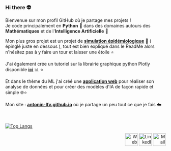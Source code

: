 ### Hi there 👽

Bienvenue sur mon profil GitHub où je partage mes projets ! </br>
Je code principalement en __Python__ 🐍 dans des domaines autours des __Mathématiques__ et de l'__Intelligence Artificielle__ 🤖

Mon plus gros projet est un projet de [**simulation épidémiologique**](https://github.com/antonin-lfv/simulation_virus_covid-19) 🦠 ( épinglé juste en dessous ), tout est bien expliqué dans le ReadMe alors n'hésitez pas à y faire un tour et laisser une étoile ⭐️  <br/>

J'ai également crée un tutoriel sur la librairie graphique python Plotly disponible [**ici**](https://github.com/antonin-lfv/Plotly_tutorial) 📊 ⭐️ <br/>

Et dans le thème du ML j'ai créé une [**application web**](https://share.streamlit.io/antonin-lfv/online_preprocessing_for_ml/main.py) pour réaliser son analyse de données et pour créer des modèles d'IA de façon rapide et simple 🌐⭐️

Mon site : [**antonin-lfv.github.io**](https://antonin-lfv.github.io) où je partage un peu tout ce que je fais ☁️  

<br/>

[![Top Langs](https://github-readme-stats.vercel.app/api/top-langs/?username=antonin-lfv&layout=compact)](https://github.com/antonin-lfv/github-readme-stats)

<p align="right">
  <a href="https://antonin-lfv.github.io" class="fancybox" ><img src="https://user-images.githubusercontent.com/63207451/127334786-f48498e4-7aa1-4fbd-b7b4-cd78b43972b8.png" title="Web Page" width="40" height="40"></a>
  <a href="https://www.linkedin.com/in/antonin-lefevre-565b8b141" class="fancybox" ><img src="https://user-images.githubusercontent.com/63207451/97303444-b2c04380-185a-11eb-8cfc-864c33a64e4b.png" title="LinkedIn" width="40" height="40"></a>
  <a href="mailto:antoninlefevre45@icloud.com" class="fancybox" ><img src="https://user-images.githubusercontent.com/63207451/97303543-cec3e500-185a-11eb-8adc-c1364e2054a9.png" title="Mail" width="40" height="40"></a>
</p>

